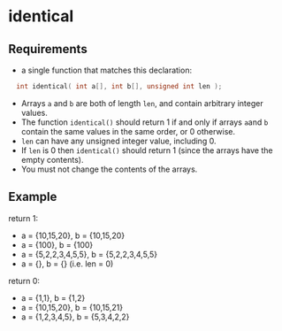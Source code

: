 # identical


## Requirements
* a single function that matches this declaration:
```C
  int identical( int a[], int b[], unsigned int len );
```
* Arrays `a` and `b` are both of length `len`, and contain arbitrary integer values.
* The function `identical()` should return 1 if and only if arrays `a`and `b` contain the same values in the same order, or 0 otherwise.
* `len` can have any unsigned integer value, including 0.
* If `len` is 0 then `identical()` should return 1 (since the arrays have the empty contents).
* You must not change the contents of the arrays.

## Example

return 1:
* a = {10,15,20}, b = {10,15,20}
* a = {100}, b = {100}
* a = {5,2,2,3,4,5,5}, b = {5,2,2,3,4,5,5} 
* a = {}, b = {} (i.e. len = 0)

return 0:
* a = {1,1}, b = {1,2}
* a = {10,15,20}, b = {10,15,21} 
* a = {1,2,3,4,5}, b = {5,3,4,2,2}

